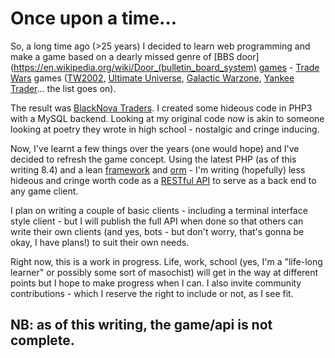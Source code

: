 # Once upon a time...

So, a long time ago (>25 years) I decided to learn web programming and make a game based on a dearly missed genre of [BBS door](https://en.wikipedia.org/wiki/Door_(bulletin_board_system) [games](https://breakintochat.com/wiki/BBS_door_game) - [Trade Wars](https://en.wikipedia.org/wiki/Trade_Wars) games ([TW2002](https://breakintochat.com/wiki/TradeWars_2002), [Ultimate Universe](https://breakintochat.com/wiki/Ultimate_Universe), [Galactic Warzone](https://www.smbaker.com/games/galactic-warzone), [Yankee Trader](https://breakintochat.com/wiki/Yankee_Trader)... the list goes on).

The result was [BlackNova Traders](https://sourceforge.net/projects/blacknova/).  I created some hideous code in PHP3 with a MySQL backend. Looking at my original code now is akin to someone looking at poetry they wrote in high school - nostalgic and cringe inducing.

Now, I've learnt a few things over the years (one would hope) and I've decided to refresh the game concept.  Using the latest PHP (as of this writing 8.4) and a lean [framework](https://docs.flightphp.com/?lang=en) and [orm](https://docs.flightphp.com/awesome-plugins/active-record) - I'm writing (hopefully) less hideous and cringe worth code as a [RESTful API](https://en.wikipedia.org/wiki/REST) to serve as a back end to any game client.  

I plan on writing a couple of basic clients - including a terminal interface style client - but I will publish the full API when done so that others can write their own clients (and yes, bots - but don't worry, that's gonna be okay, I have plans!) to suit their own needs.

Right now, this is a work in progress.  Life, work, school (yes, I'm a "life-long learner" or possibly some sort of masochist) will get in the way at different points but I hope to make progress when I can.  I also invite community contributions - which I reserve the right to include or not, as I see fit.

## NB: as of this writing, the game/api is not complete. 
